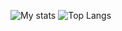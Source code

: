 ![My stats](https://github-readme-stats.vercel.app/api?username=SquerlInMyPants&theme=onedark)
![Top Langs](https://github-readme-stats.vercel.app/api/top-langs/?username=SquerlInMyPants&layout=compacts&theme=onedark)
